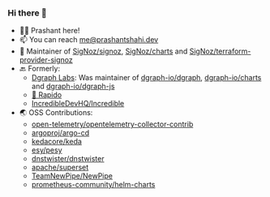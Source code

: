 ### Hi there 👋

- 👨‍💻 Prashant here!
- 📫 You can reach me@prashantshahi.dev
- 🔧 Maintainer of [SigNoz/signoz](https://github.com/SigNoz/signoz), [SigNoz/charts](https://github.com/SigNoz/charts) and [SigNoz/terraform-provider-signoz](https://github.com/signoz/terraform-provider-signoz)
- 🔙 Formerly:
    - [Dgraph Labs](https://dgraph.io/): Was maintainer of [dgraph-io/dgraph](https://github.com/dgraph-io/dgraph), [dgraph-io/charts](https://github.com/dgraph-io/charts) and [dgraph-io/dgraph-js](https://github.com/dgraph-io/dgraph-js)
    - [🛵 Rapido](https://rapido.bike/)
    - [IncredibleDevHQ/Incredible](https://github.com/IncredibleDevHQ/Incredible)
- 🌏 OSS Contributions:
    - [open-telemetry/opentelemetry-collector-contrib](https://github.com/open-telemetry/opentelemetry-collector-contrib)
    - [argoproj/argo-cd](https://github.com/argoproj/argo-cd)
    - [kedacore/keda](https://github.com/kedacore/keda)
    - [esy/pesy](https://github.com/esy/pesy)
    - [dnstwister/dnstwister](https://github.com/dnstwister/dnstwister)
    - [apache/superset](https://github.com/apache/superset)
    - [TeamNewPipe/NewPipe](https://github.com/TeamNewPipe/NewPipe)
    - [prometheus-community/helm-charts](https://github.com/prometheus-community/helm-charts)
